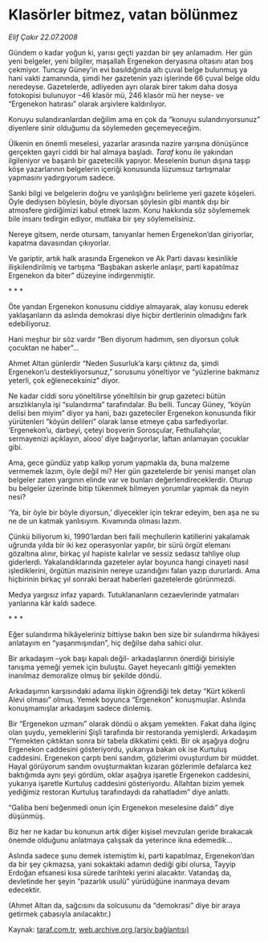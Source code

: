 # Klasörler bitmez, vatan bölünmez

*Elif Çakır 22.07.2008*

<div class="yazi">
<p>Gündem o kadar yoğun ki, yarısı geçti yazdan bir şey anlamadım. Her gün yeni belgeler, yeni bilgiler, maşallah Ergenekon deryasına oltasını atan boş çekmiyor. Tuncay Güney’in evi basıldığında altı çuval belge bulunmuş ya hani vakti zamanında, şimdi her gazetenin yazı işlerinde 66 çuval belge oldu neredeyse. Gazetelerde, adliyeden ayrı olarak birer takım daha dosya fotokopisi bulunuyor –46 klasör mü, 246 klasör mü her neyse- ve “Ergenekon hatırası” olarak arşivlere kaldırılıyor.</p>
<p>Konuyu sulandıranlardan değilim ama en çok da “konuyu sulandırıyorsunuz” diyenlere sinir olduğumu da söylemeden geçemeyeceğim.</p>
<p>Ülkenin en önemli meselesi, yazarlar arasında nazire yarışına dönüşünce gerçekten gayri ciddi bir hal almaya başladı. <i>Taraf</i> konu ile yakından ilgileniyor ve başarılı bir gazetecilik yapıyor. Meselenin bunun dışına taşıp köşe yazarlarının belgelerin içeriği konusunda lüzumsuz tartışmalar yapmasını yadırgıyorum sadece. </p>
<p>Sanki bilgi ve belgelerin doğru ve yanlışlığını belirleme yeri gazete köşeleri. Öyle dediysen böylesin, böyle diyorsan şöylesin gibi mantık dışı bir atmosfere girdiğimizi kabul etmek lazım. Konu hakkında söz söylememek bile insanı tedirgin ediyor, mutlaka bir şey söylemelisiniz.</p>
<p>Nereye gitsem, nerde otursam, tanıyanlar hemen Ergenekon’dan giriyorlar, kapatma davasından çıkıyorlar. </p>
<p>Ve gariptir, artık halk arasında Ergenekon ve Ak Parti davası kesinlikle ilişkilendirilmiş ve tartışma “Başbakan askerle anlaşır, parti kapatılmaz Ergenekon da biter” düzeyine indirgenmiştir.</p>
<p>* * *</p>
<p>Öte yandan Ergenekon konusunu ciddiye almayarak, alay konusu ederek yaklaşanların da aslında demokrasi diye hiçbir dertlerinin olmadığını fark edebiliyoruz. </p>
<p>Hani meşhur bir söz vardır “Ben diyorum hadımım, sen diyorsun çoluk çocuktan ne haber”…</p>
<p>Ahmet Altan günlerdir “Neden Susurluk’a karşı çıktınız da, şimdi Ergenekon’u destekliyorsunuz,” sorusunu yöneltiyor ve “yüzlerine bakmanız yeterli, çok eğleneceksiniz” diyor. </p>
<p>Ne kadar ciddi soru yöneltilirse yöneltilsin bir grup gazeteci bütün arsızlıklarıyla işi “sulandırma” tarafındalar. Bu belli. Tuncay Güney, “köyün delisi ben miyim” diyor ya hani, bazı gazeteciler Ergenekon konusunda fikir yürütenleri “köyün delileri” olarak lanse etmeye çaba sarfediyorlar. ‘Ergenekon’u, darbeyi, çeteyi boşverin Sorosçular, Fethullahçılar, sermayenizi açıklayın, alooo’ diye bağırıyorlar, laftan anlamayan çocuklar gibi.</p>
<p>Ama, gece gündüz yatıp kalkıp yorum yapmakla da, buna malzeme vermemek lazım, öyle değil mi? Her gün gazetelerde bir yenisi manşet olan belgeler zaten yargının elinde var ve bunları değerlendireceklerdir. Oturup bu belgeler üzerinde bitip tükenmek bilmeyen yorumlar yapmak da neyin nesi?</p>
<p>‘Ya, bir öyle bir böyle diyorsun,’ diyecekler için tekrar edeyim, ben aşa ne su ne de un katmak yanlısıyım. Kıvamında olması lazım. </p>
<p>Çünkü biliyorum ki, 1990’lardan beri faili meçhullerin katillerini yakalamak uğrunda yılda bir iki kez operasyonlar yapılır, bir sürü örgüt elemanı gözaltına alınır, birkaç yıl hapiste kalırlar ve sessiz sedasız tahliye olup giderlerdi. Yakalandıklarında gazeteler aylar boyunca hangi cinayeti nasıl işlediklerini, örgütün mazisinin nereye uzandığını falan yazıp dururlardı. Ama hiçbirinin birkaç yıl sonraki beraat haberleri gazetelerde görünmezdi.</p>
<p>Medya yargısız infaz yapardı. Tutuklananların cezaevlerinde yatmaları yanlarına kâr kaldı sadece. </p>
<p>* * *</p>
<p>Eğer sulandırma hikâyeleriniz bittiyse bakın ben size bir sulandırma hikâyesi anlatayım en “yaşanmışından”, hiç değilse daha sahici olur.</p>
<p>Bir arkadaşım –yok başı kapalı değil- arkadaşlarının önerdiği birisiyle tanışma yemeği yemek için buluştu. Gayet heyecanlı gittiği yemekten inanılmaz demoralize olmuş bir şekilde döndü.</p>
<p>Arkadaşımın karşısındaki adama ilişkin öğrendiği tek detay “Kürt kökenli Alevi olması” olmuş. Yemek boyunca “Ergenekon” konuşmuşlar. Aslında konuşmamışlar arkadaşım sadece dinlemiş.</p>
<p>Bir “Ergenekon uzmanı” olarak döndü o akşam yemekten. Fakat daha ilginç olan şuydu, yemeklerini Şişli tarafında bir restoranda yemişlerdi. Arkadaşım “Yemekten çıktıktan sonra bir tabela dikkatimi çekti. Bir ok aşağıya doğru Ergenekon caddesini gösteriyordu, yukarıya bakan ok ise Kurtuluş caddesini. Ergenekon çarptı beni sandım, gözlerimi ovuşturdum bir müddet. Hayal görüyorum sandım ovuşturmaktan kızaran gözlerimle defalarca kez baktığımda aynı şeyi gördüm, oklar aşağıya işaretle Ergenekon caddesini, yukarıya işaretle Kurtuluş caddesini gösteriyordu. Allahtan bizim yemek yediğimiz restoran Kurtuluş tarafındaydı da rahatladım” diye anlattı. </p>
<p>“Galiba beni beğenmedi onun için Ergenekon meselesine daldı” diye düşünmüş.</p>
<p>Biz her ne kadar bu konunun artık diğer kişisel mevzuları geride bırakacak önemde olduğunu anlatmaya çalışsak da yeterince ikna edemedik…</p>
<p>Aslında sadece şunu demek istemiştim ki, parti kapatılmaz, Ergenekon’dan da bir şey çıkmazsa, yani sokaktaki adamın dediği gibi olursa, Tayyip Erdoğan efsanesi kısa sürede tarihteki yerini alacaktır. Vatandaş da, devletinde her şeyin “pazarlık usulü” yürüdüğüne inanmaya devam edecektir. </p>
<p>(Ahmet Altan da, sağcısını da solcusunu da “demokrasi” diye bir araya getirmek çabasıyla anılacaktır.) </p>
<p></p>
</div>

Kaynak: [taraf.com.tr](http://www.taraf.com.tr/elif-cakir/makale-klasorler-bitmez-vatan-bolunmez.htm), [web.archive.org (arşiv bağlantısı)](http://web.archive.org/web/20130708122643/http://www.taraf.com.tr/elif-cakir/makale-klasorler-bitmez-vatan-bolunmez.htm)
